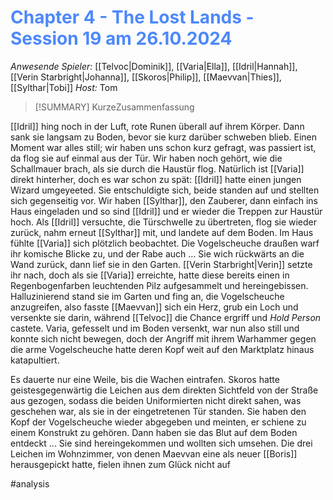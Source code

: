 # <font color = 4d88fd>Chapter 4 - The Lost Lands - Session 19 am 26.10.2024</font>

_Anwesende Spieler:_ [[Telvoc|Dominik]], [[Varia|Ella]], [[Idril|Hannah]], [[Verin Starbright|Johanna]], [[Skoros|Philip]], [[Maevvan|Thies]], [[Sylthar|Tobi]]
_Host:_ Tom

>[!SUMMARY]
>KurzeZusammenfassung

[[Idril]] hing noch in der Luft, rote Runen überall auf ihrem Körper. Dann sank sie langsam zu Boden, bevor sie kurz darüber schweben blieb. Einen Moment war alles still; wir haben uns schon kurz gefragt, was passiert ist, da flog sie auf einmal aus der Tür. Wir haben noch gehört, wie die Schallmauer brach, als sie durch die Haustür flog. Natürlich ist [[Varia]] direkt hinterher, doch es war schon zu spät: [[Idril]] hatte einen jungen Wizard umgeyeeted. Sie entschuldigte sich, beide standen auf und stellten sich gegenseitig vor. Wir haben [[Sylthar]], den Zauberer, dann einfach ins Haus eingeladen und so sind [[Idril]] und er wieder die Treppen zur Haustür hoch. Als [[Idril]] versuchte, die Türschwelle zu übertreten, flog sie wieder zurück, nahm erneut [[Sylthar]] mit, und landete auf dem Boden. Im Haus fühlte [[Varia]] sich plötzlich beobachtet. Die Vogelscheuche draußen warf ihr komische Blicke zu, und der Rabe auch ... Sie wich rückwärts an die Wand zurück, dann lief sie in den Garten. [[Verin Starbright|Verin]] setzte ihr nach, doch als sie [[Varia]] erreichte, hatte diese bereits einen in Regenbogenfarben leuchtenden Pilz aufgesammelt und hereingebissen.
Halluzinierend stand sie im Garten und fing an, die Vogelscheuche anzugreifen, also fasste [[Maevvan]] sich ein Herz, grub ein Loch und versenkte sie darin, während [[Telvoc]] die Chance ergriff und *Hold Person* castete. Varia, gefesselt und im Boden versenkt, war nun also still und konnte sich nicht bewegen, doch der Angriff mit ihrem Warhammer gegen die arme Vogelscheuche hatte deren Kopf weit auf den Marktplatz hinaus katapultiert. 

Es dauerte nur eine Weile, bis die Wachen eintrafen. Skoros hatte geistesgegenwärtig die Leichen aus dem direkten Sichtfeld von der Straße aus gezogen, sodass die beiden Uniformierten nicht direkt sahen, was geschehen war, als sie in der eingetretenen Tür standen.  Sie haben den Kopf der Vogelscheuche wieder abgegeben und meinten, er schiene zu einem Konstrukt zu gehören. Dann haben sie das Blut auf dem Boden entdeckt ... Sie sind hereingekommen und wollten sich umsehen. Die drei Leichen im Wohnzimmer, von denen Maevvan eine als neuer [[Boris]] herausgepickt hatte, fielen ihnen zum Glück nicht auf 

#analysis